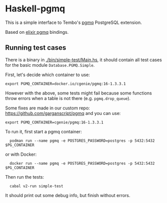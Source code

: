# Haskell-pgmq

This is a simple interface to Tembo's
[pgmq](https://github.com/tembo-io/pgmq) PostgreSQL extension.

Based on [elixir pgmq](https://hexdocs.pm/pgmq/Pgmq.html) bindings.

## Running test cases

There is a binary in [./bin/simple-test/Main.hs](./bin/simple-test/Main.hs), it should contain all test cases for the basic module `Database.PGMQ.Simple`.

First, let's decide which container to use:
```shell
export PGMQ_CONTAINER=docker.io/cgenie/pgmq:16-1.3.3.1
```
However with the above, some tests might fail because some functions
throw errors when a table is not there (e.g. `pgmq.drop_queue`).

Some fixes are made in our custom repo:
https://github.com/garganscript/pgmq
and you can use:
```shell
export PGMQ_CONTAINER=cgenie/pgmq:16-1.3.3.1
```

To run it, first start a pgmq container:
```shell
  podman run --name pgmq -e POSTGRES_PASSWORD=postgres -p 5432:5432 $PG_CONTAINER
```
or with Docker:
```shell
  docker run --name pgmq -e POSTGRES_PASSWORD=postgres -p 5432:5432 $PG_CONTAINER
```
Then run the tests:
```shell
  cabal v2-run simple-test
```
It should print out some debug info, but finish without errors.
